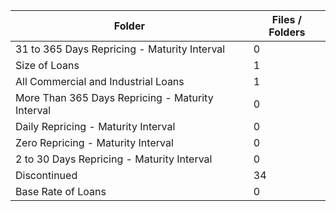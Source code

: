 | Folder                                           |   Files / Folders |
|--------------------------------------------------|-------------------|
| 31 to 365 Days Repricing - Maturity Interval     |                 0 |
| Size of Loans                                    |                 1 |
| All Commercial and Industrial Loans              |                 1 |
| More Than 365 Days Repricing - Maturity Interval |                 0 |
| Daily Repricing - Maturity Interval              |                 0 |
| Zero Repricing - Maturity Interval               |                 0 |
| 2 to 30 Days Repricing - Maturity Interval       |                 0 |
| Discontinued                                     |                34 |
| Base Rate of Loans                               |                 0 |